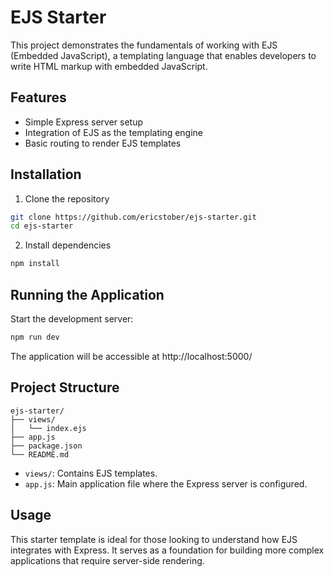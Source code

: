 # EJS Starter

This project demonstrates the fundamentals of working with EJS (Embedded JavaScript), a templating language that enables developers to write HTML markup with embedded JavaScript.

## Features

- Simple Express server setup
- Integration of EJS as the templating engine
- Basic routing to render EJS templates

## Installation

1. Clone the repository

```bash
git clone https://github.com/ericstober/ejs-starter.git
cd ejs-starter
```

2. Install dependencies

```bash
npm install
```

## Running the Application

Start the development server:

```bash
npm run dev
```

The application will be accessible at http://localhost:5000/

## Project Structure

```
ejs-starter/
├── views/
│   └── index.ejs
├── app.js
├── package.json
└── README.md
```

- `views/`: Contains EJS templates.
- `app.js`: Main application file where the Express server is configured.

## Usage

This starter template is ideal for those looking to understand how EJS integrates with Express. It serves as a foundation for building more complex applications that require server-side rendering.
